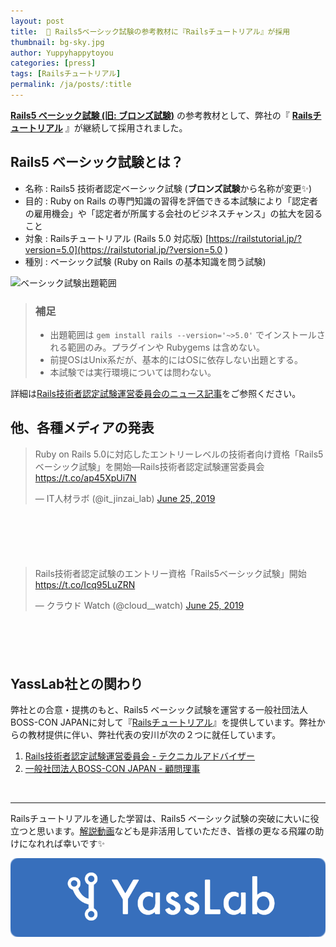 ```yaml
---
layout: post
title:  🏫 Rails5ベーシック試験の参考教材に『Railsチュートリアル』が採用
thumbnail: bg-sky.jpg
author: Yuppyhappytoyou
categories: [press]
tags: [Railsチュートリアル]
permalink: /ja/posts/:title
---
```


**[Rails5 ベーシック試験 (旧: ブロンズ試験)](https://railscp.com/2019/06/25/rails5basic/)** の参考教材として、弊社の『 [**Railsチュートリアル**](https://railstutorial.jp/) 』が継続して採用されました。


## Rails5 ベーシック試験とは？

- 名称 : Rails5 技術者認定ベーシック試験 (**ブロンズ試験**から名称が変更✨)
- 目的 : Ruby on Rails の専門知識の習得を評価できる本試験により「認定者の雇用機会」や「認定者が所属する会社のビジネスチャンス」の拡大を図ること
- 対象 : Railsチュートリアル (Rails 5.0 対応版) [https://railstutorial.jp/?version=5.0](https://railstutorial.jp/?version=5.0 )
- 種別 : ベーシック試験 (Ruby on Rails の基本知識を問う試験)

![ベーシック試験出題範囲](https://i.gyazo.com/04ca91446ff61fbbd5bd88b0718fc71b.png)

> ### 補足
> 
> - 出題範囲は `gem install rails --version='~>5.0'` でインストールされる範囲のみ。プラグインや Rubygems は含めない。
> - 前提OSはUnix系だが、基本的にはOSに依存しない出題とする。
> - 本試験では実行環境については問わない。


詳細は[Rails技術者認定試験運営委員会のニュース記事](https://railscp.com/2019/06/25/rails5basic/)をご参照ください。


## 他、各種メディアの発表

<div class="center" style="margin-bottom: 100px;">
  <blockquote class="twitter-tweet" data-lang="en"><p lang="ja" dir="ltr">Ruby on Rails 5.0に対応したエントリーレベルの技術者向け資格「Rails5ベーシック試験」を開始―Rails技術者認定試験運営委員会 <a href="https://t.co/ap45XpUi7N">https://t.co/ap45XpUi7N</a></p>&mdash; IT人材ラボ (@it_jinzai_lab) <a href="https://twitter.com/it_jinzai_lab/status/1143425738328047621?ref_src=twsrc%5Etfw">June 25, 2019</a></blockquote>
</div>

<div class="center" style="margin-bottom: 100px;">
  <blockquote class="twitter-tweet" data-lang="en"><p lang="ja" dir="ltr">Rails技術者認定試験のエントリー資格「Rails5ベーシック試験」開始 <a href="https://t.co/Icq95LuZRN">https://t.co/Icq95LuZRN</a></p>&mdash; クラウド Watch (@cloud__watch) <a href="https://twitter.com/cloud__watch/status/1143393900729552896?ref_src=twsrc%5Etfw">June 25, 2019</a></blockquote>
</div>


## YassLab社との関わり

弊社との合意・提携のもと、Rails5 ベーシック試験を運営する一般社団法人BOSS-CON JAPANに対して『[Railsチュートリアル](https://railstutorial.jp/)』を提供しています。弊社からの教材提供に伴い、弊社代表の安川が次の２つに就任しています。


1. [Rails技術者認定試験運営委員会 - テクニカルアドバイザー](https://railscp.com/aboutus/)
2. [一般社団法人BOSS-CON JAPAN - 顧問理事](https://www.boss-con.jp/aboutus/)

<br>

-----

Railsチュートリアルを通した学習は、Rails5 ベーシック試験の突破に大いに役立つと思います。[解説動画](https://railstutorial.jp/trial)なども是非活用していただき、皆様の更なる飛躍の助けになれれば幸いです✨

[![YassLab Inc.](/img/logos/800x200.png)](/)


